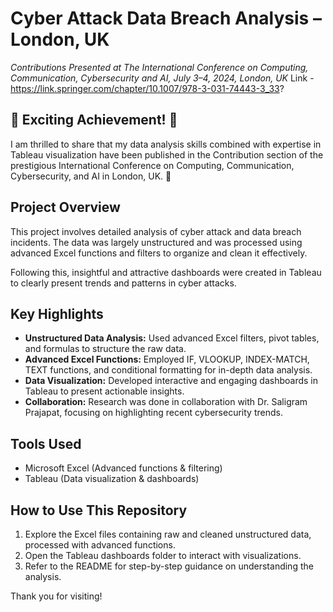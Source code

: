 # Cyber Attack Data Breach Analysis – London, UK

*Contributions Presented at The International Conference on Computing, Communication, Cybersecurity and AI, July 3–4, 2024, London, UK*
Link - https://link.springer.com/chapter/10.1007/978-3-031-74443-3_33?

## 🎉 Exciting Achievement! 🎉

I am thrilled to share that my data analysis skills combined with expertise in Tableau visualization have been published in the Contribution section of the prestigious International Conference on Computing, Communication, Cybersecurity, and AI in London, UK. 🚀

## Project Overview

This project involves detailed analysis of cyber attack and data breach incidents. The data was largely unstructured and was processed using advanced Excel functions and filters to organize and clean it effectively.

Following this, insightful and attractive dashboards were created in Tableau to clearly present trends and patterns in cyber attacks.


## Key Highlights

- **Unstructured Data Analysis:** Used advanced Excel filters, pivot tables, and formulas to structure the raw data.  
- **Advanced Excel Functions:** Employed IF, VLOOKUP, INDEX-MATCH, TEXT functions, and conditional formatting for in-depth data analysis.  
- **Data Visualization:** Developed interactive and engaging dashboards in Tableau to present actionable insights.  
- **Collaboration:** Research was done in collaboration with Dr. Saligram Prajapat, focusing on highlighting recent cybersecurity trends.


## Tools Used

- Microsoft Excel (Advanced functions & filtering)  
- Tableau (Data visualization & dashboards)  


## How to Use This Repository

1. Explore the Excel files containing raw and cleaned unstructured data, processed with advanced functions.  
2. Open the Tableau dashboards folder to interact with visualizations.  
3. Refer to the README for step-by-step guidance on understanding the analysis.


Thank you for visiting!
